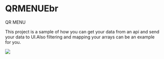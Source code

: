 # QRMENUEbr

<p>QR MENU</p>

<p>This project is a sample of how you can get your data from an api and send your data to UI.Also filtering and mapping your arrays can be an example for you.</p>

![](./QRMENUEbr.gif)